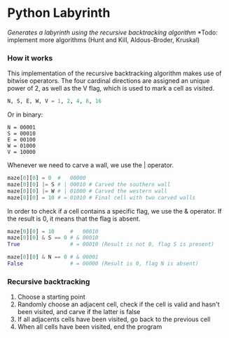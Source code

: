 # Python Labyrinth

*_Generates a labyrinth using the recursive backtracking algorithm_*
*Todo: implement more algorithms (Hunt and Kill, Aldous-Broder, Kruskal)

### How it works

This implementation of the recursive backtracking algorithm makes use of bitwise operators. The four cardinal directions are assigned an unique power of 2, as well as the V flag, which is used to mark a cell as visited.

```python
N, S, E, W, V = 1, 2, 4, 8, 16
```

Or in binary:

```
N = 00001
S = 00010
E = 00100
W = 01000
V = 10000
```

Whenever we need to carve a wall, we use the | operator.

```python
maze[0][0] = 0  #   00000
maze[0][0] |= S # | 00010 # Carved the southern wall
maze[0][0] |= W # | 01000 # Carved the western wall
maze[0][0] = 10 # = 01010 # Final cell with two carved walls
```

In order to check if a cell contains a specific flag, we use the & operator. If the result is 0, it means that the flag is absent.

```python
maze[0][0] = 10     #   00010
maze[0][0] & S == 0 # & 00010
True                # = 00010 (Result is not 0, flag S is present)

maze[0][0] & N == 0 # & 00001
False               # = 00000 (Result is 0, flag N is absent)
```

### Recursive backtracking

1. Choose a starting point
2. Randomly choose an adjacent cell, check if the cell is valid and hasn't been visited, and carve if the latter is false
3. If all adjacents cells have been visited, go back to the previous cell
4. When all cells have been visited, end the program
